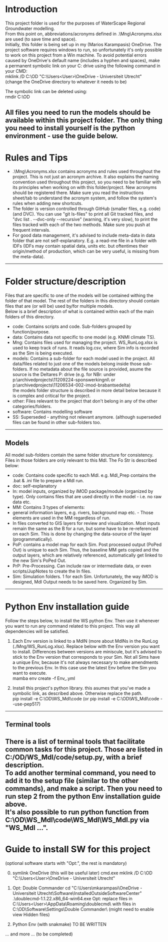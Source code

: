 # Introduction
This project folder is used for the purposes of WaterScape Regional Groundwater modelling.<br>
From this point on, abbreviations/acronyms defined in .\Mng\Acronyms.xlsx are used (to save time and space).<br>
Initially, this folder is being set up in my (Marios Karampasis) OneDrive. The project software requires windows to run, so unfortunately it's only possible to work on this project from a Win machine. To avoid potential errors caused by OneDrive's default name (includes a hyphen and spaces), make a permanent symbolic link on your C: drive using the following command in your CMD:<br>
mklink /D C:\OD "C:\Users\<User>\OneDrive - Universiteit Utrecht"<br>
(change the OneDrive directory to whatever it needs to be)<br>

The symbolic link can be deleted using:<br>
rmdir C:\OD

All files you need to run the models should be available within this project folder. The only thing you need to install yourself is the python environment - use the guide below.<br>
---

# Rules and Tips
- .\Mng\Acronyms.xlsx contains acronyms and rules used throughout the project.  This is not just an acronym archive. It also explains the naming convention used throughout this project, so you need to be familiar with its principles when working on with this folder/project. New acronyms should be registered there. Make sure you read the instructions sheet/tab to understand the acronym system, and follow the system's rules when adding new shortcuts.
- The folder is version controlled through GitHub (smaller files, e.g. code) (and DVC). You can use "git ls-files" to print all Git tracked files, and "dvc list . --dvc-only --recursive" (warning, it's very slow), to print the files tracked with each of the two methods. Make sure you push at frequent intervals.
- For good data management, it's advised to include meta-data in data folder that are not self-explanatory. E.g. a read-me file in a folder with IDFs (IDFs may contain spatial data, units etc. but oftentimes their origin/method of production, which can be very useful, is missing from the meta-data).
---

# Folder structure/description
Files that are specific to one of the models will be contained withing the folder of that model. The rest of the folders in this directory should contain files that are (or will be) used by/for multiple models.<br>
Below is a brief description of what is contained within each of the main folders of this directory.<br>
- code: Contains scripts and code. Sub-folders grouped by function/purpose.
- data: Contains data not specific to one model (e.g. KNMI climate TS).
- Mng: Contains files used for managing the project. WS_RunLog.xlsx is used to keep track of runs. It reads log.csv, where Sim info is recorded as the Sim is being executed.
- models: Contains a sub-folder for each model used in the project. All data/files related to just one of the models belong inside those sub-folders. If no metadata about the file source is provided, asume the source is the Deltares P: drive (e.g. for NBr: under p:\archivedprojects\11209224-sponswerkingnl\ or p:\archivedprojects\11206534-002-imod-brabantsedelta\)<br>
the models folder structure is described in more detail below because it is complex and critical for the project.
- other: Files relevant to the project that don't belong in any of the other categories/folders.
- software: Contains modelling software 
- SS: Superseded - anything not relevant anymore. (although superseded files can be found in other sub-folders too.
---

## Models
All model sub-folders contain the same folder structure for consistency. Files in those folders are only relevant to this Mdl. The Fo Str is described below:
- code: Contains code specific to each Mdl. e.g. Mdl_Prep contains the .bat & .ini file to prepare a Mdl run.
- doc: self-explanatory
- In: model inputs, organized by iMOD package/module (organized by type). Only contains files that are used directly in the model - i.e. no raw data etc.
- MM: Contains 3 types of elements:
- general information layers, e.g. rivers, background map etc. - Those elements are used in the MM regardless of run.
- In files converted to GIS layers for review and visualization. Most inputs remain the same as the B for a run, but some have to be re-referenced on each Sim. This is done by changing the data-source of the layer (programmatically).
- PoP: contains a model map for each Sim. Post processed output (PoPed Out) is unique to each Sim. Thus, the baseline MM gets copied and the output layers, which are relatively referenced, automatically get linked to the new Sim's PoPed Out.
- PrP: Pre-Processing. Can include raw or intermediate data, or even scripts/JupNotes to create the In files.
- Sim: Simulation folders. 1 for each Sim. Unfortunately, the way iMOD is designed, Mdl Output needs to be saved here. Organized by Sim.
---

# Python Env installation guide
Follow the steps below, to install the WS python Env. Then use it whenever you want to run any command related to this project. This way all dependencies will be satisfied.
1. Each Env version is linked to a MdlN (more about MdlNs in the RunLog (./Mng/WS_RunLog.xlsx). Replace <MdlN> below with the Env version you want to install. Differences between versions are miniscule, but it's advised to stick to the Env version that corresponds to your Sim. Not all Sims have a unique Env, because it's not always necessary to make amendments to the previous Env. In this case use the latest Env before the Sim you want to execute.<br>
mamba env create -f Env_<MdlN>.yml

2. Install this project's python library. this asumes that you've made a symbolic link, as described above. Otherwise replace the path.<br>
pip install -e C:\OD\WS_Mdl\code (or pip install -e C:\OD\WS_Mdl\code --use-pep517)
---

## Terminal tools

There is a list of terminal tools that facilitate common tasks for this project. Those are listed in C:/OD/WS_Mdl/code/setup.py, with a brief description.<br>
To add another terminal command, you need to add it to the setup file (similar to the other commands), and make a script. Then you need to run step 2 from the python Env installation guide above.<br>
It's also possible to run python function from C:\OD\WS_Mdl\code\WS_Mdl\WS_Mdl.py via "WS_Mdl <function> <arg1> <arg2> ...".
---

# Guide to install SW for this project
(optional software starts with "Opt:", the rest is mandatory)

0. symlink OneDrive (this will be useful later)
cmd.exe
mklink /D C:\OD "C:\Users\<User>\OneDrive - Universiteit Utrecht"

1. Opt:	Double Commander
cd "C:\Users\mkarampasi\OneDrive - Universiteit Utrecht\Software\InstalledOutsideSoftwareCenter"
.\doublecmd-1.1.22.x86_64-win64.exe
Opt: replace files in C:\Users\<User>\AppData\Roaming\doublecmd\ with files in C:\OD\Software\Settings\Double Commander\ (might need to enable view Hidden files)

2. Python Env (with snakmake)
TO BE WRITTEN

... and more ... (to be completed)